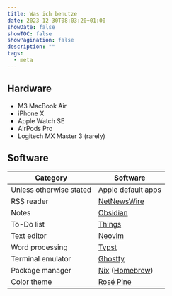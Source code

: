 ```yaml
---
title: Was ich benutze
date: 2023-12-30T08:03:20+01:00
showDate: false
showTOC: false
showPagination: false
description: ""
tags:
  - meta
---
```


## Hardware

- M3 MacBook Air
- iPhone X
- Apple Watch SE
- AirPods Pro
- Logitech MX Master 3 (rarely)

## Software

| Category                | Software                                               |
| ----------------------- | ------------------------------------------------------ |
| Unless otherwise stated | Apple default apps                                     |
| RSS reader              | [NetNewsWire](https://netnewswire.com)                 |
| Notes                   | [Obsidian](https://obsidian.md)                        |
| To-Do list              | [Things](https://culturedcode.com/things)              |
| Text editor             | [Neovim](https://neovim.io)                            |
| Word processing         | [Typst](https://typst.app)                             |
| Terminal emulator       | [Ghostty](https://github.com/mitchellh/ghostty)        |
| Package manager         | [Nix](https://nixos.org) ([Homebrew](https://brew.sh)) |
| Color theme             | [Rosé Pine](https://rosepinetheme.com)                 |
